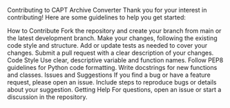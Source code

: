 Contributing to CAPT Archive Converter
Thank you for your interest in contributing! Here are some guidelines to help you get started:

How to Contribute
Fork the repository and create your branch from main or the latest development branch.
Make your changes, following the existing code style and structure.
Add or update tests as needed to cover your changes.
Submit a pull request with a clear description of your changes.
Code Style
Use clear, descriptive variable and function names.
Follow PEP8 guidelines for Python code formatting.
Write docstrings for new functions and classes.
Issues and Suggestions
If you find a bug or have a feature request, please open an issue.
Include steps to reproduce bugs or details about your suggestion.
Getting Help
For questions, open an issue or start a discussion in the repository.
